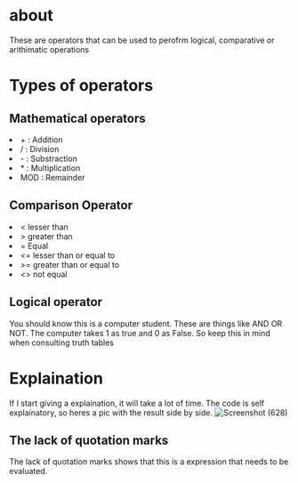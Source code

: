 # about
These are operators that can be used to perofrm logical, comparative or arithimatic operations
# Types of operators
## Mathematical operators

  <li> +  : Addition</li>
  <li> /  : Division</li>
  <li> -   : Substraction</li>
  <li> *  : Multiplication</li>
  <li> MOD  : Remainder</li>
  
  ## Comparison Operator
  
  <li>< lesser than</li>
    <li>> greater than</li>
      <li>= Equal</li>
        <li><= lesser than or equal to</li>
          <li>>= greater than or equal to</li>
  <li><> not equal</li>

## Logical operator
You should know this is a computer student. These are things like AND OR NOT.
The computer takes 1 as true and 0 as False. So keep this in mind when consulting truth tables

# Explaination
  If I start giving a explaination, it will take a lot of time. The code is self explainatory, so heres a pic with the result side by side.
  ![Screenshot (628)](https://user-images.githubusercontent.com/79893903/130604600-74db6499-96c8-4ec2-ab67-907a40a4c7b5.png)

  ## The lack of quotation marks
  The lack of quotation marks shows that this is a expression that needs to be evaluated.
